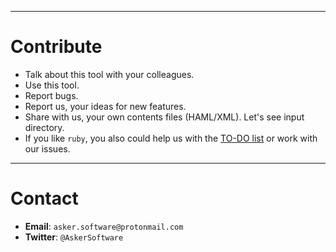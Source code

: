 
---

# Contribute

* Talk about this tool with your colleagues.
* Use this tool.
* Report bugs.
* Report us, your ideas for new features.
* Share with us, your own contents files (HAML/XML). Let's see input directory.
* If you like `ruby`, you also could help us with the [TO-DO list](./docs/TODO.md) or work with our issues.

---

# Contact

* **Email**: `asker.software@protonmail.com`
* **Twitter**: `@AskerSoftware`
